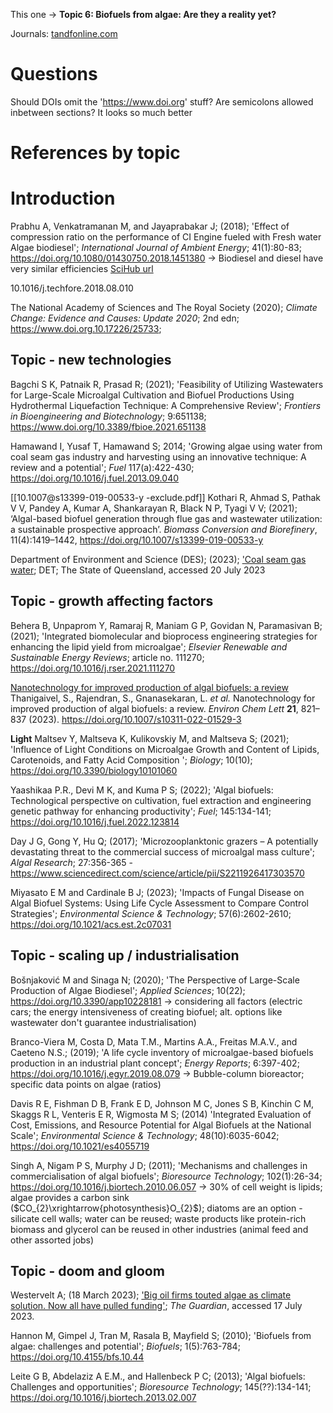 This one -> **Topic 6: Biofuels from algae: Are they a reality yet?**

Journals:
[tandfonline.com](https://www.tandfonline.com/doi/abs/10.4155/bfs.10.44)


# Questions
Should DOIs omit the 'https://www.doi.org' stuff?
Are semicolons allowed inbetween sections? It looks so much better


# References by topic

# Introduction

Prabhu A, Venkatramanan M, and Jayaprabakar J; (2018); 'Effect of compression ratio on the performance of CI Engine fueled with Fresh water Algae biodiesel'; *International Journal of Ambient Energy*; 41(1):80-83; https://doi.org/10.1080/01430750.2018.1451380
-> Biodiesel and diesel have very similar efficiencies [SciHub url](https://sci-hub.se/https://doi.org/10.1080/01430750.2018.1451380)

10.1016/j.techfore.2018.08.010

The National Academy of Sciences and The Royal Society (2020); *Climate Change: Evidence and Causes: Update 2020*; 2nd edn; https://www.doi.org.10.17226/25733; 


## Topic - new technologies
Bagchi S K, Patnaik R, Prasad R; (2021); 'Feasibility of Utilizing Wastewaters for Large-Scale Microalgal Cultivation and Biofuel Productions Using Hydrothermal Liquefaction Technique: A Comprehensive Review'; *Frontiers in Bioengineering and Biotechnology*; 9:651138; https://www.doi.org/10.3389/fbioe.2021.651138

Hamawand I, Yusaf T, Hamawand S; 2014; 'Growing algae using water from coal seam gas industry and harvesting using an innovative technique: A review and a potential'; *Fuel* 117(a):422-430; https://doi.org/10.1016/j.fuel.2013.09.040

[[10.1007@s13399-019-00533-y -exclude.pdf]]
Kothari R, Ahmad S, Pathak V V, Pandey A, Kumar A, Shankarayan R, Black N P, Tyagi V V; (2021); ‘Algal-based biofuel generation through flue gas and wastewater utilization: a sustainable prospective approach’. *Biomass Conversion and Biorefinery*, 11(4):1419–1442, https://doi.org/10.1007/s13399-019-00533-y

Department of Environment and Science (DES); (2023); ['Coal seam gas water](https://environment.des.qld.gov.au/management/activities/non-mining/water/csg-water); DET; The State of Queensland, accessed 20 July 2023



## Topic - growth affecting factors
Behera B, Unpaprom Y, Ramaraj R, Maniam G P, Govidan N, Paramasivan B; (2021); 'Integrated biomolecular and bioprocess engineering strategies for enhancing the lipid yield from microalgae'; *Elsevier Renewable and Sustainable Energy Reviews*; article no. 111270; https://doi.org/10.1016/j.rser.2021.111270

[Nanotechnology for improved production of algal biofuels: a review](https://link.springer.com/article/10.1007/s10311-022-01529-3)
Thanigaivel, S., Rajendran, S., Gnanasekaran, L. _et al._ Nanotechnology for improved production of algal biofuels: a review. _Environ Chem Lett_ **21**, 821–837 (2023). https://doi.org/10.1007/s10311-022-01529-3

**Light**
Maltsev Y, Maltseva K, Kulikovskiy M, and Maltseva S; (2021); 'Influence of Light Conditions on Microalgae Growth and Content of Lipids, Carotenoids, and Fatty Acid Composition '; *Biology*; 10(10); https://doi.org/10.3390/biology10101060

Yaashikaa P.R., Devi M K, and Kuma P S; (2022); 'Algal biofuels: Technological perspective on cultivation, fuel extraction and engineering genetic pathway for enhancing productivity'; *Fuel*; 145:134-141; https://doi.org/10.1016/j.fuel.2022.123814

Day J G, Gong Y, Hu Q; (2017); 'Microzooplanktonic grazers – A potentially devastating threat to the commercial success of microalgal mass culture'; *Algal Research*; 27:356-365 - https://www.sciencedirect.com/science/article/pii/S2211926417303570

Miyasato E M and Cardinale B J; (2023); 'Impacts of Fungal Disease on Algal Biofuel Systems: Using Life Cycle Assessment to Compare Control Strategies'; *Environmental Science & Technology*; 57(6):2602-2610; https://doi.org/10.1021/acs.est.2c07031


## Topic - scaling up / industrialisation
Bošnjaković M and Sinaga N; (2020); 'The Perspective of Large-Scale Production of Algae Biodiesel'; *Applied Sciences*; 10(22); https://doi.org/10.3390/app10228181
-> considering all factors (electric cars; the energy intensiveness of creating biofuel; alt. options like wastewater don't guarantee industrialisation)

Branco-Viera M, Costa D, Mata T.M., Martins A.A., Freitas M.A.V., and Caeteno N.S.; (2019); 'A life cycle inventory of microalgae-based biofuels production in an industrial plant concept'; *Energy Reports*; 6:397-402; https://doi.org/10.1016/j.egyr.2019.08.079
-> Bubble-column bioreactor; specific data points on algae (ratios)

Davis R E, Fishman D B, Frank E D, Johnson M C, Jones S B, Kinchin C M, Skaggs R L, Venteris E R, Wigmosta M S; (2014) 'Integrated Evaluation of Cost, Emissions, and Resource Potential for Algal Biofuels at the National Scale'; *Environmental Science & Technology*; 48(10):6035-6042; https://doi.org/10.1021/es4055719

Singh A, Nigam P S, Murphy J D; (2011); 'Mechanisms and challenges in commercialisation of algal biofuels'; *Bioresource Technology*; 102(1):26-34; https://doi.org/10.1016/j.biortech.2010.06.057
-> 30% of cell weight is lipids; algae provides a carbon sink ($CO_{2}\xrightarrow{photosynthesis}O_{2}$); diatoms are an option - silicate cell walls; water can be reused; waste products like protein-rich biomass and glycerol can be reused in other industries (animal feed and other assorted jobs)



## Topic - doom and gloom
Westervelt A; (18 March 2023); ['Big oil firms touted algae as climate solution. Now all have pulled funding'](https://www.theguardian.com/environment/2023/mar/17/big-oil-algae-biofuel-funding-cut-exxonmobil); _The Guardian_, accessed 17 July 2023.

Hannon M, Gimpel J, Tran M, Rasala B, Mayfield S; (2010); 'Biofuels from algae: challenges and potential'; *Biofuels*; 1(5):763-784; https://doi.org/10.4155/bfs.10.44

Leite G B, Abdelaziz A E.M., and Hallenbeck P C; (2013); 'Algal biofuels: Challenges and opportunities'; *Bioresource Technology*; 145(??):134-141; https://doi.org/10.1016/j.biortech.2013.02.007
